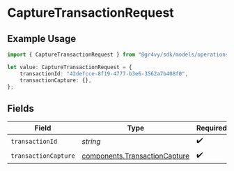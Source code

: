 # CaptureTransactionRequest

## Example Usage

```typescript
import { CaptureTransactionRequest } from "@gr4vy/sdk/models/operations";

let value: CaptureTransactionRequest = {
    transactionId: "42defcce-8f19-4777-b3e6-3562a7b408f0",
    transactionCapture: {},
};
```

## Fields

| Field                                                                          | Type                                                                           | Required                                                                       | Description                                                                    |
| ------------------------------------------------------------------------------ | ------------------------------------------------------------------------------ | ------------------------------------------------------------------------------ | ------------------------------------------------------------------------------ |
| `transactionId`                                                                | *string*                                                                       | :heavy_check_mark:                                                             | N/A                                                                            |
| `transactionCapture`                                                           | [components.TransactionCapture](../../models/components/transactioncapture.md) | :heavy_check_mark:                                                             | N/A                                                                            |